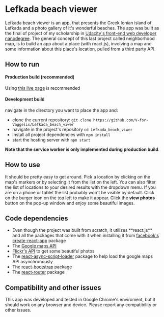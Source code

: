 # Lefkada beach viewer

Lefkada beach viewer is an app, that presents the Greek Ionian island of Lefkada and a photo gallery of it's wonderful beaches. The app was built as the final of project of my scholarship in <a href="https://www.udacity.com/course/front-end-web-developer-nanodegree--nd001"> Udacity's front-end web developer nanodegree</a>. The general concept of this last project called neighborhood map, is to build an app about a place (with react.js), involving a map and some information about this place's location, pulled from a third party API.

## How to run

#### Production build (recommended)

Using <a href="https://v-for-vaggelis.github.io/Lefkada_beach_viewer/">this live page</a> is recommended

#### Development build

navigate in the directory you want to place the app and:

* clone the current repository: `git clone https://github.com/V-for-Vaggelis/Lefkada_beach_viwer`
* navigate in the project's repository `cd Lefkada_beach_viwer`
* install all project dependencies with `npm install`
* start the hosting server with `npm start`

**Note that the service worker is only implemented during production build**.

## How to use

It should be pretty easy to get around. Pick a location by clicking on the map's markers or by selecting it from the list on the left. You can also filter the list of locations to your desired results with the dropdown menu. If you are on a phone or tablet the list probably won't be visible by default. Click on the burger icon on the top left to make it appear. Click the **view photos** button on the pop-up window and enjoy some beautiful images.

## Code dependencies

<ul>
<li> Even though the project was built from scratch, it utilizes **react.js** and all the packages that come with it when installing it from <a href="https://github.com/facebook/create-react-app">facebook's create-react-app</a> package</li>
<li>The <a href="https://developers.google.com/maps/documentation/javascript/tutorial">Google maps API</a></li>
<li><a href="https://www.flickr.com/services/api/">Flickr's API</a> to get some beautiful photos</li>
<li>The <a href="https://github.com/leozdgao/react-async-script-loader">react-async-script-loader</a> package to help load the google maps API asynchronously</li>
<li>The <a href="https://react-bootstrap.github.io/getting-started/introduction/">react-bootstrap</a> package</li>
<li>The <a href="https://www.npmjs.com/package/react-router">react-router</a> package</li>
</ul>




## Compatibility and other issues

This app was developed and tested in Google Chrome's  enviroment, but it should work on any browser and device. Please report any compatibility or other issues.
